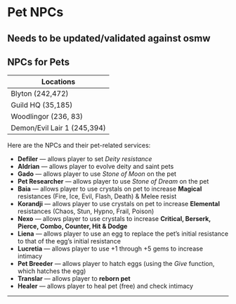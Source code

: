 # Pet NPCs

## Needs to be updated/validated against osmw


## NPCs for Pets

| Locations                   |
| --------------------------- |
| Blyton (242,472)            |
| Guild HQ (35,185)           |
| Woodlingor (236, 83)        |
| Demon/Evil Lair 1 (245,394) |

Here are the NPCs and their pet-related services:

- **Defiler** — allows player to set *Deity resistance*  
- **Aldrian** — allows player to evolve deity and saint pets  
- **Gado** — allows player to use *Stone of Moon* on the pet  
- **Pet Researcher** — allows player to use *Stone of Dream* on the pet  
- **Baia** — allows player to use crystals on pet to increase **Magical** resistances (Fire, Ice, Evil, Flash, Death) & Melee resist  
- **Korandji** — allows player to use crystals on pet to increase **Elemental** resistances (Chaos, Stun, Hypno, Frail, Poison)  
- **Nexo** — allows player to use crystals to increase **Critical, Berserk, Pierce, Combo, Counter, Hit & Dodge**  
- **Liena** — allows player to use an egg to replace the pet’s initial resistance to that of the egg’s initial resistance  
- **Lucretia** — allows player to use +1 through +5 gems to increase intimacy  
- **Pet Breeder** — allows player to hatch eggs (using the *Give* function, which hatches the egg)  
- **Translar** — allows player to **reborn pet**  
- **Healer** — allows player to heal pet (free) and check intimacy  

---
